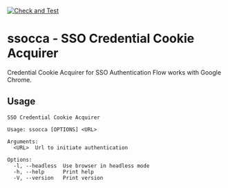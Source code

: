 [![Check and Test](https://github.com/a24k/ssocca/actions/workflows/ct.yml/badge.svg)](https://github.com/a24k/ssocca/actions/workflows/ct.yml)

# ssocca - SSO Credential Cookie Acquirer

Credential Cookie Acquirer for SSO Authentication Flow works with Google Chrome.

## Usage

```
SSO Credential Cookie Acquirer

Usage: ssocca [OPTIONS] <URL>

Arguments:
  <URL>  Url to initiate authentication

Options:
  -l, --headless  Use browser in headless mode
  -h, --help      Print help
  -V, --version   Print version
```
